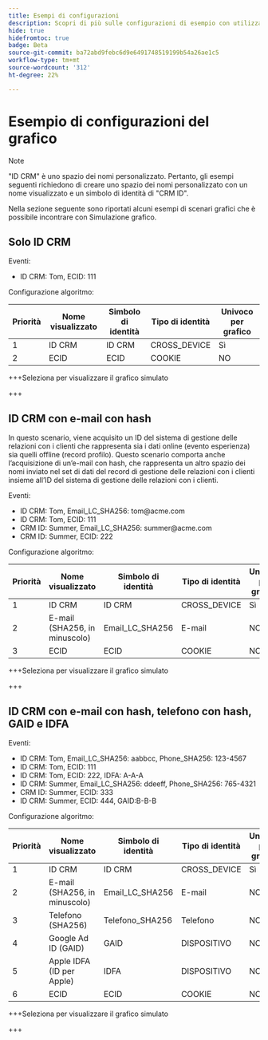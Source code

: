 ```yaml
---
title: Esempi di configurazioni
description: Scopri di più sulle configurazioni di esempio con utilizzando lo strumento di simulazione del grafico.
hide: true
hidefromtoc: true
badge: Beta
source-git-commit: ba72abd9febc6d9e6491748519199b54a26ae1c5
workflow-type: tm+mt
source-wordcount: '312'
ht-degree: 22%

---
```


# Esempio di configurazioni del grafico

>[!NOTE]
>
>&quot;ID CRM&quot; è uno spazio dei nomi personalizzato. Pertanto, gli esempi seguenti richiedono di creare uno spazio dei nomi personalizzato con un nome visualizzato e un simbolo di identità di &quot;CRM ID&quot;.

Nella sezione seguente sono riportati alcuni esempi di scenari grafici che è possibile incontrare con Simulazione grafico.

## Solo ID CRM

Eventi:

* ID CRM: Tom, ECID: 111

Configurazione algoritmo:

| Priorità | Nome visualizzato | Simbolo di identità | Tipo di identità | Univoco per grafico |
| ---| --- | --- | --- | --- |
| 1 | ID CRM | ID CRM | CROSS_DEVICE | Sì |
| 2 | ECID | ECID | COOKIE | NO |

+++Seleziona per visualizzare il grafico simulato

+++

## ID CRM con e-mail con hash

In questo scenario, viene acquisito un ID del sistema di gestione delle relazioni con i clienti che rappresenta sia i dati online (evento esperienza) sia quelli offline (record profilo). Questo scenario comporta anche l’acquisizione di un’e-mail con hash, che rappresenta un altro spazio dei nomi inviato nel set di dati del record di gestione delle relazioni con i clienti insieme all’ID del sistema di gestione delle relazioni con i clienti.

Eventi:

* ID CRM: Tom, Email_LC_SHA256: tom<span>@acme.com
* ID CRM: Tom, ECID: 111
* CRM ID: Summer, Email_LC_SHA256: summer<span>@acme.com
* CRM ID: Summer, ECID: 222

Configurazione algoritmo:

| Priorità | Nome visualizzato | Simbolo di identità | Tipo di identità | Univoco per grafico |
| ---| --- | --- | --- | --- |
| 1 | ID CRM | ID CRM | CROSS_DEVICE | Sì |
| 2 | E-mail (SHA256, in minuscolo) | Email_LC_SHA256 | E-mail | NO |
| 3 | ECID | ECID | COOKIE | NO |

+++Seleziona per visualizzare il grafico simulato

+++

## ID CRM con e-mail con hash, telefono con hash, GAID e IDFA

Eventi:

* ID CRM: Tom, Email_LC_SHA256: aabbcc, Phone_SHA256: 123-4567
* ID CRM: Tom, ECID: 111
* ID CRM: Tom, ECID: 222, IDFA: A-A-A
* ID CRM: Summer, Email_LC_SHA256: ddeeff, Phone_SHA256: 765-4321
* CRM ID: Summer, ECID: 333
* ID CRM: Summer, ECID: 444, GAID:B-B-B

Configurazione algoritmo:

| Priorità | Nome visualizzato | Simbolo di identità | Tipo di identità | Univoco per grafico |
| ---| --- | --- | --- | --- |
| 1 | ID CRM | ID CRM | CROSS_DEVICE | Sì |
| 2 | E-mail (SHA256, in minuscolo) | Email_LC_SHA256 | E-mail | NO |
| 3 | Telefono (SHA256) | Telefono_SHA256 | Telefono | NO |
| 4 | Google Ad ID (GAID) | GAID | DISPOSITIVO | NO |
| 5 | Apple IDFA (ID per Apple) | IDFA | DISPOSITIVO | NO |
| 6 | ECID | ECID | COOKIE | NO |

+++Seleziona per visualizzare il grafico simulato

+++